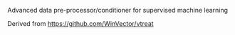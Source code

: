 
Advanced data pre-processor/conditioner for supervised machine learning

Derived from https://github.com/WinVector/vtreat



